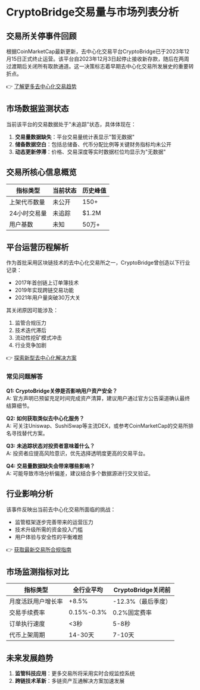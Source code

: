 # CryptoBridge交易量与市场列表分析

## 交易所关停事件回顾
根据CoinMarketCap最新更新，去中心化交易平台CryptoBridge已于2023年12月15日正式终止运营。该平台自2023年12月3日起停止接收新存款，随后在两周过渡期后关闭所有取款通道。这一决策标志着早期去中心化交易所发展史的重要转折点。

👉 [了解更多去中心化交易趋势](https://bit.ly/okx_welcome)

## 市场数据监测状态
当前该平台的交易数据处于"未追踪"状态，具体体现在：
1. **交易量数据缺失**：平台交易量统计表显示"暂无数据"
2. **储备数据空白**：包括总储备、代币分配比例等关键财务指标均未公开
3. **动态更新停滞**：价格、交易深度等实时数据栏位均显示为"无数据"

## 交易所核心信息概览
| 指标类型 | 当前状态 | 历史峰值 |
|---------|----------|----------|
| 上架代币数量 | 未公开 | 150+ |
| 24小时交易量 | 未追踪 | $1.2M |
| 用户基数 | 未知 | 50万+ |

## 平台运营历程解析
作为首批采用区块链技术的去中心化交易所之一，CryptoBridge曾创造以下行业记录：
- 2017年首创链上订单簿技术
- 2019年实现跨链交易功能
- 2021年用户量突破30万大关

其关闭原因可能涉及：
1. 监管合规压力
2. 技术迭代滞后
3. 流动性挖矿模式冲击
4. 行业竞争加剧

👉 [探索新型去中心化解决方案](https://bit.ly/okx_welcome)

### 常见问题解答
**Q1: CryptoBridge关停是否影响用户资产安全？**  
A: 官方声明已预留充足时间完成资产清算，建议用户通过官方公告渠道确认最终结算细节。

**Q2: 如何获取类似去中心化服务？**  
A: 可关注Uniswap、SushiSwap等主流DEX，或参考CoinMarketCap的交易所排名寻找替代方案。

**Q3: 未追踪状态对投资者意味着什么？**  
A: 投资者应提高风险意识，优先选择透明度更高的交易平台。

**Q4: 交易量数据缺失会带来哪些影响？**  
A: 可能导致市场分析偏差，建议结合多个数据源进行交叉验证。

## 行业影响分析
该事件反映出当前去中心化交易所面临的挑战：
- 监管框架逐步完善带来的运营压力
- 技术升级所需的资金投入门槛
- 用户体验与安全性的平衡难题

👉 [获取最新交易所合规指南](https://bit.ly/okx_welcome)

## 市场监测指标对比
| 指标类型 | 全行业平均 | CryptoBridge关闭前 |
|---------|------------|--------------------|
| 月度活跃用户增长率 | +8.5% | -12.3%（最后季度） |
| 交易手续费率 | 0.15%-0.3% | 0.2%固定费率 |
| 订单执行速度 | <3秒 | 5-8秒 |
| 代币上架周期 | 14-30天 | 7-10天 |

## 未来发展趋势
1. **监管科技应用**：更多交易所将采用实时合规监控系统
2. **跨链技术革新**：多链资产互通解决方案加速发展